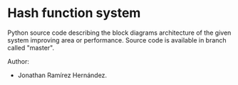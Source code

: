 # Hash function system

Python source code describing the block diagrams architecture of the given system improving area or performance.
Source code is available in branch called "master".

Author:
- Jonathan Ramírez Hernández.
